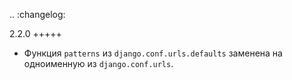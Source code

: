 .. :changelog:



2.2.0
+++++
- Функция ``patterns`` из ``django.conf.urls.defaults`` заменена на
  одноименную из ``django.conf.urls``.